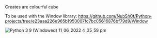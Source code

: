 Creates are colourful cube 

To be used with the Window library: https://github.com/NubSh0t/Python-projects/tree/e23aaa226e965b1950007fc7bc05616876bf79d9/Window

![Python 3 9 (Windowed) 11_06_2022 4_35_59 pm](https://github.com/NubSh0t/Python-projects/assets/113845503/b927f3a6-f8f8-48ce-812d-1d84e384bd82)

